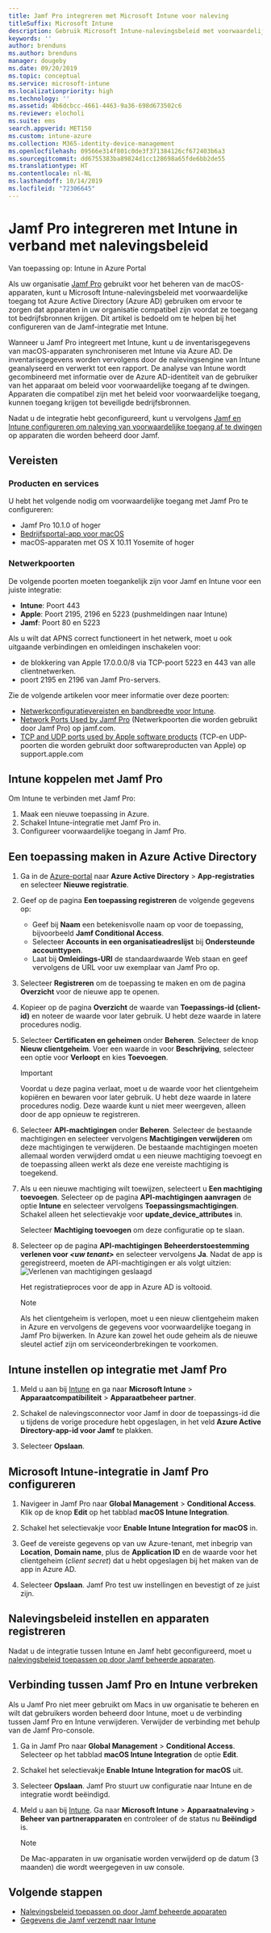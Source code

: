 ```yaml
---
title: Jamf Pro integreren met Microsoft Intune voor naleving
titleSuffix: Microsoft Intune
description: Gebruik Microsoft Intune-nalevingsbeleid met voorwaardelijke toegang voor Azure Active Directory om apparaten te integreren en te beveiligen die met Jamf worden beheerd.
keywords: ''
author: brenduns
ms.author: brenduns
manager: dougeby
ms.date: 09/20/2019
ms.topic: conceptual
ms.service: microsoft-intune
ms.localizationpriority: high
ms.technology: ''
ms.assetid: 4b6dcbcc-4661-4463-9a36-698d673502c6
ms.reviewer: elocholi
ms.suite: ems
search.appverid: MET150
ms.custom: intune-azure
ms.collection: M365-identity-device-management
ms.openlocfilehash: 09566e314f801c0de3f371384126cf672403b6a3
ms.sourcegitcommit: dd6755383ba89824d1cc128698a65fde6bb2de55
ms.translationtype: HT
ms.contentlocale: nl-NL
ms.lasthandoff: 10/14/2019
ms.locfileid: "72306645"
---
```

# <a name="integrate-jamf-pro-with-intune-for-compliance"></a>Jamf Pro integreren met Intune in verband met nalevingsbeleid

Van toepassing op: Intune in Azure Portal

Als uw organisatie [Jamf Pro](https://www.jamf.com) gebruikt voor het beheren van de macOS-apparaten, kunt u Microsoft Intune-nalevingsbeleid met voorwaardelijke toegang tot Azure Active Directory (Azure AD) gebruiken om ervoor te zorgen dat apparaten in uw organisatie compatibel zijn voordat ze toegang tot bedrijfsbronnen krijgen. Dit artikel is bedoeld om te helpen bij het configureren van de Jamf-integratie met Intune.

Wanneer u Jamf Pro integreert met Intune, kunt u de inventarisgegevens van macOS-apparaten synchroniseren met Intune via Azure AD. De inventarisgegevens worden vervolgens door de nalevingsengine van Intune geanalyseerd en verwerkt tot een rapport. De analyse van Intune wordt gecombineerd met informatie over de Azure AD-identiteit van de gebruiker van het apparaat om beleid voor voorwaardelijke toegang af te dwingen. Apparaten die compatibel zijn met het beleid voor voorwaardelijke toegang, kunnen toegang krijgen tot beveiligde bedrijfsbronnen.

Nadat u de integratie hebt geconfigureerd, kunt u vervolgens [Jamf en Intune configureren om naleving van voorwaardelijke toegang af te dwingen](conditional-access-assign-jamf.md) op apparaten die worden beheerd door Jamf.  


## <a name="prerequisites"></a>Vereisten

### <a name="products-and-services"></a>Producten en services
U hebt het volgende nodig om voorwaardelijke toegang met Jamf Pro te configureren:

- Jamf Pro 10.1.0 of hoger
- [Bedrijfsportal-app voor macOS ](https://aka.ms/macoscompanyportal)
- macOS-apparaten met OS X 10.11 Yosemite of hoger

### <a name="network-ports"></a>Netwerkpoorten
<!-- source: https://support.microsoft.com/en-us/help/4519171/troubleshoot-problems-when-integrating-jamf-with-microsoft-intune -->
De volgende poorten moeten toegankelijk zijn voor Jamf en Intune voor een juiste integratie: 
- **Intune**: Poort 443
- **Apple**: Poort 2195, 2196 en 5223 (pushmeldingen naar Intune)
- **Jamf**: Poort 80 en 5223

Als u wilt dat APNS correct functioneert in het netwerk, moet u ook uitgaande verbindingen en omleidingen inschakelen voor:
- de blokkering van Apple 17.0.0.0/8 via TCP-poort 5223 en 443 van alle clientnetwerken.   
- poort 2195 en 2196 van Jamf Pro-servers.  

Zie de volgende artikelen voor meer informatie over deze poorten:  
- [Netwerkconfiguratievereisten en bandbreedte voor Intune](../fundamentals/network-bandwidth-use.md).
- [Network Ports Used by Jamf Pro](https://www.jamf.com/jamf-nation/articles/34/network-ports-used-by-jamf-pro) (Netwerkpoorten die worden gebruikt door Jamf Pro) op jamf.com.
- [TCP and UDP ports used by Apple software products](https://support.apple.com/HT202944) (TCP-en UDP-poorten die worden gebruikt door softwareproducten van Apple) op support.apple.com


## <a name="connect-intune-to-jamf-pro"></a>Intune koppelen met Jamf Pro

Om Intune te verbinden met Jamf Pro:

1. Maak een nieuwe toepassing in Azure.
2. Schakel Intune-integratie met Jamf Pro in.
3. Configureer voorwaardelijke toegang in Jamf Pro.

## <a name="create-an-application-in-azure-active-directory"></a>Een toepassing maken in Azure Active Directory

1. Ga in de [Azure-portal](https://portal.azure.com) naar **Azure Active Directory** > **App-registraties** en selecteer **Nieuwe registratie**. 

2. Geef op de pagina **Een toepassing registreren** de volgende gegevens op:
   - Geef bij **Naam** een betekenisvolle naam op voor de toepassing, bijvoorbeeld **Jamf Conditional Access**.
   - Selecteer **Accounts in een organisatieadreslijst** bij **Ondersteunde accounttypen**. 
   - Laat bij **Omleidings-URI** de standaardwaarde Web staan en geef vervolgens de URL voor uw exemplaar van Jamf Pro op.  

3. Selecteer **Registreren** om de toepassing te maken en om de pagina **Overzicht** voor de nieuwe app te openen.  

4. Kopieer op de pagina **Overzicht** de waarde van **Toepassings-id (client-id)** en noteer de waarde voor later gebruik. U hebt deze waarde in latere procedures nodig.  

5. Selecteer **Certificaten en geheimen** onder **Beheren**. Selecteer de knop **Nieuw clientgeheim**. Voer een waarde in voor **Beschrijving**, selecteer een optie voor **Verloopt** en kies **Toevoegen**.

   > [!IMPORTANT]  
   > Voordat u deze pagina verlaat, moet u de waarde voor het clientgeheim kopiëren en bewaren voor later gebruik. U hebt deze waarde in latere procedures nodig. Deze waarde kunt u niet meer weergeven, alleen door de app opnieuw te registreren.  

6. Selecteer **API-machtigingen** onder **Beheren**. Selecteer de bestaande machtigingen en selecteer vervolgens **Machtigingen verwijderen** om deze machtigingen te verwijderen. De bestaande machtigingen moeten allemaal worden verwijderd omdat u een nieuwe machtiging toevoegt en de toepassing alleen werkt als deze ene vereiste machtiging is toegekend.  

7. Als u een nieuwe machtiging wilt toewijzen, selecteert u **Een machtiging toevoegen**. Selecteer op de pagina **API-machtigingen aanvragen** de optie **Intune** en selecteer vervolgens **Toepassingsmachtigingen**. Schakel alleen het selectievakje voor **update_device_attributes** in.  

   Selecteer **Machtiging toevoegen** om deze configuratie op te slaan.  

8. Selecteer op de pagina **API-machtigingen** **Beheerderstoestemming verlenen voor *\<uw tenant>*** en selecteer vervolgens **Ja**.  Nadat de app is geregistreerd, moeten de API-machtigingen er als volgt uitzien: ![Verlenen van machtigingen geslaagd](./media/conditional-access-integrate-jamf/sucessfull-app-registration.png)

   Het registratieproces voor de app in Azure AD is voltooid.


    > [!NOTE]
    > Als het clientgeheim is verlopen, moet u een nieuw clientgeheim maken in Azure en vervolgens de gegevens voor voorwaardelijke toegang in Jamf Pro bijwerken. In Azure kan zowel het oude geheim als de nieuwe sleutel actief zijn om serviceonderbrekingen te voorkomen.

## <a name="enable-intune-to-integrate-with-jamf-pro"></a>Intune instellen op integratie met Jamf Pro

1. Meld u aan bij [Intune](https://go.microsoft.com/fwlink/?linkid=2090973) en ga naar **Microsoft Intune** > **Apparaatcompatibiliteit** > **Apparaatbeheer partner**.

2. Schakel de nalevingsconnector voor Jamf in door de toepassings-id die u tijdens de vorige procedure hebt opgeslagen, in het veld **Azure Active Directory-app-id voor Jamf** te plakken.

3. Selecteer **Opslaan**.

## <a name="configure-microsoft-intune-integration-in-jamf-pro"></a>Microsoft Intune-integratie in Jamf Pro configureren

1. Navigeer in Jamf Pro naar **Global Management** > **Conditional Access**. Klik op de knop **Edit** op het tabblad **macOS Intune Integration**.

2. Schakel het selectievakje voor **Enable Intune Integration for macOS** in.

3. Geef de vereiste gegevens op van uw Azure-tenant, met inbegrip van **Location**, **Domain name**, plus de **Application ID** en de waarde voor het clientgeheim (*client secret*) dat u hebt opgeslagen bij het maken van de app in Azure AD.  

4. Selecteer **Opslaan**. Jamf Pro test uw instellingen en bevestigt of ze juist zijn.

## <a name="set-up-compliance-policies-and-register-devices"></a>Nalevingsbeleid instellen en apparaten registreren

Nadat u de integratie tussen Intune en Jamf hebt geconfigureerd, moet u [nalevingsbeleid toepassen op door Jamf beheerde apparaten](conditional-access-assign-jamf.md).


## <a name="disconnect-jamf-pro-and-intune"></a>Verbinding tussen Jamf Pro en Intune verbreken 

Als u Jamf Pro niet meer gebruikt om Macs in uw organisatie te beheren en wilt dat gebruikers worden beheerd door Intune, moet u de verbinding tussen Jamf Pro en Intune verwijderen. Verwijder de verbinding met behulp van de Jamf Pro-console. 

1. Ga in Jamf Pro naar **Global Management** > **Conditional Access**. Selecteer op het tabblad **macOS Intune Integration** de optie **Edit**.
2. Schakel het selectievakje **Enable Intune Integration for macOS** uit.
3. Selecteer **Opslaan**. Jamf Pro stuurt uw configuratie naar Intune en de integratie wordt beëindigd.
4. Meld u aan bij [Intune](https://go.microsoft.com/fwlink/?linkid=2090973). Ga naar **Microsoft Intune** > **Apparaatnaleving** >  **Beheer van partnerapparaten** en controleer of de status nu **Beëindigd** is. 

   > [!NOTE]
   > De Mac-apparaten in uw organisatie worden verwijderd op de datum (3 maanden) die wordt weergegeven in uw console. 

## <a name="next-steps"></a>Volgende stappen

- [Nalevingsbeleid toepassen op door Jamf beheerde apparaten](conditional-access-assign-jamf.md)
- [Gegevens die Jamf verzendt naar Intune](data-jamf-sends-to-intune.md)
